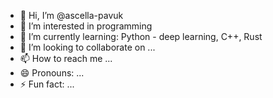 - 👋 Hi, I’m @ascella-pavuk
- 👀 I’m interested in programming
- 🌱 I’m currently learning: Python - deep learning, C++, Rust
- 💞️ I’m looking to collaborate on ...
- 📫 How to reach me ...
- 😄 Pronouns: ...
- ⚡ Fun fact: ...

<!---
ascella-pavuk/ascella-pavuk is a ✨ special ✨ repository because its `README.md` (this file) appears on your GitHub profile.
You can click the Preview link to take a look at your changes.
--->
